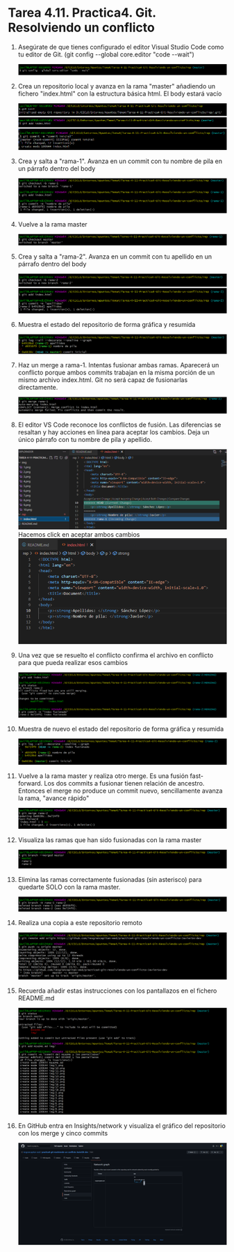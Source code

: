 # Tarea 4.11. Practica4. Git. Resolviendo un conflicto


1. Asegúrate de que tienes configurado el editor Visual Studio Code como tu editor de Git. (git config --global core.editor "code --wait")

    ![1](img/1.png)

2. Crea un repositorio local y avanza en la rama "master" añadiendo un fichero "index.html" con la estructura básica html. El body estará vacío

    ![2](img/2.png)
    ![3](img/3.png)
    ![4](img/4.png)


4. Crea y salta a "rama-1". Avanza en un commit con tu nombre de pila en un párrafo dentro del body

    ![5](img/5.png)


5. Vuelve a la rama master

    ![6](img/6.png)
    

6. Crea y salta a "rama-2". Avanza en un commit con tu apellido en un párrafo dentro del body

    ![7](img/7.png)
    ![8](img/8.png)


7. Muestra el estado del repositorio de forma gráfica y resumida

    ![9](img/9.png)

8. Haz un merge a rama-1. Intentas fusionar ambas ramas. Aparecerá un conflicto porque ambos commits trabajan en la misma porción <body></body> de un mismo archivo index.html. Git no será capaz de fusionarlas directamente. 

    ![10](img/10.png)

9.  El editor VS Code reconoce los conflictos de fusión. Las diferencias se resaltan y hay acciones en línea para aceptar los cambios. Deja un único párrafo con tu nombre de pila y apellido.

    ![11](img/11.png)
    Hacemos click en aceptar ambos cambios
    ![12](img/12.png)


10. Una vez que se resuelto el conflicto confirma el archivo en conflicto para que pueda realizar esos cambios

    ![13](img/13.png)

11. Muestra de nuevo el estado del repositorio de forma gráfica y resumida
    
    ![14](img/14.png)

12. Vuelve a la rama master y realiza otro merge. Es una fusión fast-forward. Los dos commits a fusionar tienen relación de ancestro. Entonces el merge no produce un commit nuevo, sencillamente avanza la rama, "avance rápido"

    ![15](img/15.png)

13. Visualiza las ramas que han sido fusionadas con la rama master

    ![16](img/16.png)

14. Elimina las ramas correctamente fusionadas (sin asterisco) para quedarte SOLO con la rama master. 

    ![17](img/17.png)

15. Realiza una copia a este repositorio remoto

    ![18](img/18.png)

16. Recuerda añadir estas instrucciones con los pantallazos en el fichero README.md

    ![19](img/19.png)

17. En GitHub entra en Insights/network y visualiza el gráfico del repositorio con los merge y cinco commits  

    ![20](img/20.png)